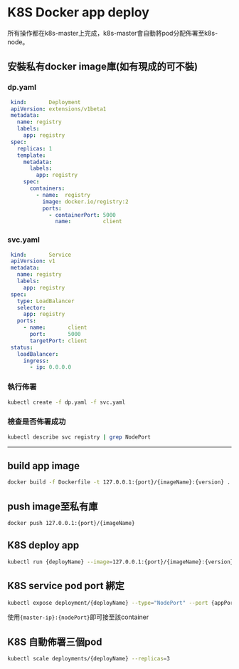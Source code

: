 # K8S Docker app deploy

所有操作都在k8s-master上完成，k8s-master會自動將pod分配佈署至k8s-node。

## 安裝私有docker image庫(如有現成的可不裝)

### dp.yaml
```yaml
 kind:       Deployment
 apiVersion: extensions/v1beta1
 metadata:
   name: registry
   labels:
     app: registry
 spec:
   replicas: 1
   template:
     metadata:
       labels:
         app: registry
     spec:
       containers:
         - name:  registry
           image: docker.io/registry:2
           ports:
             - containerPort: 5000
               name:          client
```

### svc.yaml

```yaml
 kind:       Service
 apiVersion: v1
 metadata:
   name: registry
   labels:
     app: registry
 spec:
   type: LoadBalancer
   selector:
     app: registry
   ports:
     - name:       client
       port:       5000
       targetPort: client
 status:
   loadBalancer:
     ingress:
       - ip: 0.0.0.0
```

### 執行佈署
```sh
kubectl create -f dp.yaml -f svc.yaml
```

### 檢查是否佈署成功

```sh
kubectl describe svc registry | grep NodePort
```

---

## build app image

```sh
docker build -f Dockerfile -t 127.0.0.1:{port}/{imageName}:{version} .
```

## push image至私有庫

```sh
docker push 127.0.0.1:{port}/{imageName}
```

## K8S deploy app

```sh
kubectl run {deployName} --image=127.0.0.1:{port}/{imageName}:{version}
```

## K8S service pod port 綁定

```sh
kubectl expose deployment/{deployName} --type="NodePort" --port {appPort} --nodePort {nodePort}
```

使用`{master-ip}:{nodePort}`即可接至該container

## K8S 自動佈署三個pod

```sh
kubectl scale deployments/{deployName} --replicas=3
```